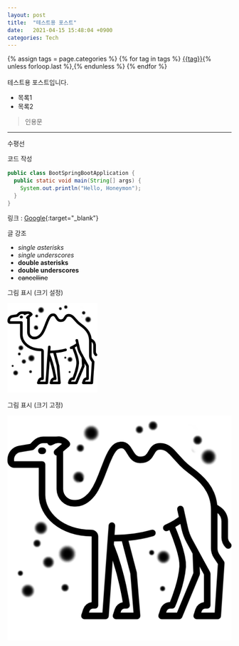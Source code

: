 ```yaml
---
layout: post
title:  "테스트용 포스트"
date:   2021-04-15 15:48:04 +0900
categories: Tech
---
```

<link rel="stylesheet" href="https://cdnjs.cloudflare.com/ajax/libs/font-awesome/5.8.2/css/all.min.css"/>
<div><i class="fa fa-folder-open"></i>
  {% assign tags = page.categories %}
  {% for tag in tags %}
  <a href="/category/#{{tag|slugize}}">{{tag}}</a>{% unless forloop.last %},{% endunless %}
  {% endfor %}
</div>
<br />
테스트용 포스트입니다.

* 목록1
* 목록2

> 인용문

- - -
수평선

코드 작성

```java
public class BootSpringBootApplication {
  public static void main(String[] args) {
    System.out.println("Hello, Honeymon");
  }
}
```

링크 : [Google](http://www.google.com){:target="_blank"}

글 강조

* *single asterisks*
* _single underscores_
* **double asterisks**
* __double underscores__
* ~~cancelline~~

그림 표시 (크기 설정)

<img src="/assets/img/2021-04-15-test/camel.png" width="40%" height="30%" title="Camel" alt="Camel" />

그림 표시 (크기 고정)

![Alt text](/assets/img/2021-04-15-test/camel.png "Camel")
